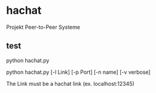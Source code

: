 hachat
======

Projekt Peer-to-Peer Systeme 

test
----
python hachat.py

python hachat.py [-l Link] [-p Port] [-n name] [-v verbose]
    
The Link must be a hachat link (ex. localhost:12345)
